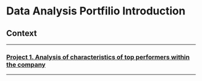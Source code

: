 # Data Analysis Portfilio Introduction

## Context
-------------

### [Project 1. Analysis of characteristics of top performers within the company](https://github.com/Y-Junghye/Portfolio/tree/8aa77da0a49cbf30cd009c7a87e6e350fc06a48e/Project%201.%20Top%20Performer%20Characteristics%20Analysis%20/2.%20Code)
-----------------------------------------

